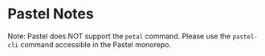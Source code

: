 # Pastel Notes

Note: Pastel does NOT support the `petal` command. Please use the `pastel-cli` command accessible in the Pastel monorepo.
